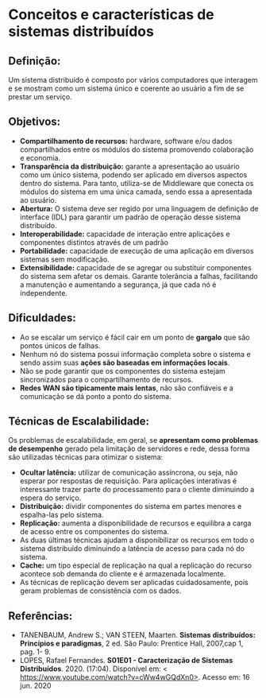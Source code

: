 # Conceitos e características de sistemas distribuídos

## Definição:
Um sistema distribuído é composto por vários computadores que interagem e se mostram como um sistema único e coerente ao usuário a fim de se prestar um serviço.

## Objetivos:
-	**Compartilhamento de recursos:** hardware, software e/ou dados compartilhados entre os módulos do sistema promovendo colaboração e economia.
-	**Transparência da distribuição:** garante a apresentação ao usuário como um único sistema, podendo ser aplicado em diversos aspectos dentro do sistema.
Para tanto, utiliza-se de Middleware que conecta os módulos do sistema em uma única camada, sendo essa a apresentada ao usuário.
-	 **Abertura:** O sistema deve ser regido por uma linguagem de definição de interface (IDL) para garantir um padrão de operação desse sistema distribuído.
-	**Interoperabilidade:** capacidade de interação entre aplicações e componentes distintos através de um padrão 
-	**Portabilidade:** capacidade de execução de uma aplicação em diversos sistemas sem modificação.
-	**Extensibilidade:** capacidade de se agregar ou substituir componentes do sistema sem afetar os demais.
Garante tolerância a falhas, facilitando a manutenção e aumentando a segurança, já que cada nó é independente.

## Dificuldades:
-	Ao se escalar um serviço é fácil cair em um ponto de **gargalo** que são pontos únicos de falhas.
-	Nenhum nó do sistema possui informação completa sobre o sistema e sendo assim suas **ações são baseadas em informações locais**.
-	Não se pode garantir que os componentes do sistema estejam sincronizados para o compartilhamento de recursos.
-	**Redes WAN são tipicamente mais lentas**, não são confiáveis e a comunicação se dá ponto a ponto do sistema.

## Técnicas de Escalabilidade:
Os problemas de escalabilidade, em geral, se **apresentam como problemas de desempenho** gerado pela limitação de servidores e rede, dessa forma são utilizadas técnicas para otimizar o sistema:
-	**Ocultar latência:** utilizar de comunicação assíncrona, ou seja, não esperar por respostas de requisição.
Para aplicações interativas é interessante trazer parte do processamento para o cliente diminuindo a espera do serviço.
-	**Distribuição:** dividir componentes do sistema em partes menores e espalha-las pelo sistema.
-	**Replicação:** aumenta a disponibilidade de recursos e equilibra a carga de acesso entre os componentes do sistema.
-	As duas últimas técnicas ajudam a disponibilizar os recursos em todo o sistema distribuído diminuindo a latência de acesso para cada nó do sistema.
-	**Cache:** um tipo especial de replicação na qual a replicação do recurso acontece sob demanda do cliente e é armazenada localmente.
-	As técnicas de replicação devem ser aplicadas cuidadosamente, pois geram problemas de consistência com os dados.

## Referências:
-	TANENBAUM, Andrew S.; VAN STEEN, Maarten. **Sistemas distribuídos: Princípios e paradigmas**, 2 ed. São Paulo: Prentice Hall, 2007,cap 1, pag. 1- 9.
-	LOPES, Rafael Fernandes. **S01E01 - Caracterização de Sistemas Distribuídos**. 2020. (17:04). Disponível em: < https://www.youtube.com/watch?v=cWw4wGQdXn0>. Acesso em: 16 jun. 2020
